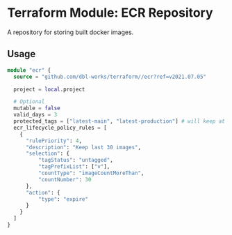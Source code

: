 # Terraform Module: ECR Repository

A repository for storing built docker images.


## Usage

```terraform
module "ecr" {
  source = "github.com/dbl-works/terraform//ecr?ref=v2021.07.05"

  project = local.project

  # Optional
  mutable = false
  valid_days = 3
  protected_tags = ["latest-main", "latest-production"] # will keep at least 1 of this tag
  ecr_lifecycle_policy_rules = [
    {
      "rulePriority": 4,
      "description": "Keep last 30 images",
      "selection": {
          "tagStatus": "untagged",
          "tagPrefixList": ["v"],
          "countType": "imageCountMoreThan",
          "countNumber": 30
      },
      "action": {
          "type": "expire"
      }
    }
  ]
}
```
